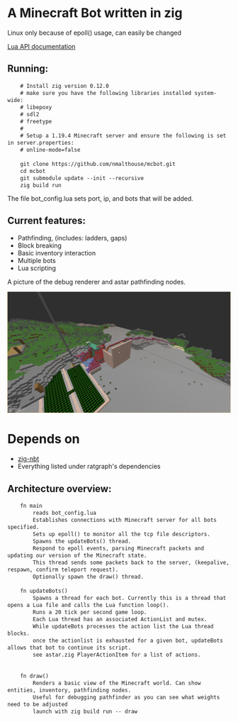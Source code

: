 # A Minecraft Bot written in zig
Linux only because of epoll() usage, can easily be changed

[Lua API documentation](lua_doc.md)

## Running:
        # Install zig version 0.12.0
        # make sure you have the following libraries installed system-wide:
        # libepoxy
        # sdl2
        # freetype
        # 
        # Setup a 1.19.4 Minecraft server and ensure the following is set in server.properties:
        # online-mode=false

        git clone https://github.com/nmalthouse/mcbot.git
        cd mcbot
        git submodule update --init --recursive
        zig build run

The file bot_config.lua sets port, ip, and bots that will be added.

## Current features:
- Pathfinding, (includes: ladders, gaps)
- Block breaking
- Basic inventory interaction
- Multiple bots
- Lua scripting

A picture of the debug renderer and astar pathfinding nodes. 

![astar pathfinding](img/astar.jpg)

# Depends on
* [zig-nbt](https://github.com/SuperAuguste/zig-nbt)
* Everything listed under ratgraph's dependencies

## Architecture overview:

        fn main
            reads bot_config.lua
            Establishes connections with Minecraft server for all bots specified.
            Sets up epoll() to monitor all the tcp file descriptors.
            Spawns the updateBots() thread.
            Respond to epoll events, parsing Minecraft packets and updating our version of the Minecraft state.
            This thread sends some packets back to the server, (keepalive, respawn, confirm teleport request).
            Optionally spawn the draw() thread.
        
        fn updateBots()
            Spawns a thread for each bot. Currently this is a thread that opens a Lua file and calls the Lua function loop().
            Runs a 20 tick per second game loop.
            Each Lua thread has an associated ActionList and mutex.
            While updateBots processes the action list the Lua thread blocks.
            once the actionlist is exhausted for a given bot, updateBots allows that bot to continue its script.
            see astar.zig PlayerActionItem for a list of actions.
        
        
        fn draw()
            Renders a basic view of the Minecraft world. Can show entities, inventory, pathfinding nodes.
            Useful for debugging pathfinder as you can see what weights need to be adjusted
            launch with zig build run -- draw


